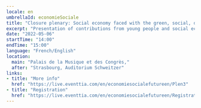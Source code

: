 ```yaml
---
locale: en
umbrellaId: economieSociale
title: "Closure plenary: Social economy faced with the green, social, democratic and digital transitions"
excerpt: "Presentation of contributions from young people and social economy players on these transitions and on the Conference on the Future of Europe."
date: "2022-05-06"
startTime: "14:00"
endTime: "15:00"
language: "French/English"
location:
  main: "Palais de la Musique et des Congrès,"
  after: "Strasbourg, Auditorium Schweitzer"
links:
- title: "More info"
  href: "https://live.eventtia.com/en/economiesocialefutureen/Plen3"
- title: "Registration"
  href: "https://live.eventtia.com/en/economiesocialefutureen/Registration"
---
```

